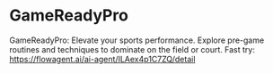 # GameReadyPro
GameReadyPro: Elevate your sports performance. Explore pre-game routines and techniques to dominate on the field or court.
Fast try: https://flowagent.ai/ai-agent/ILAex4p1C7ZQ/detail
